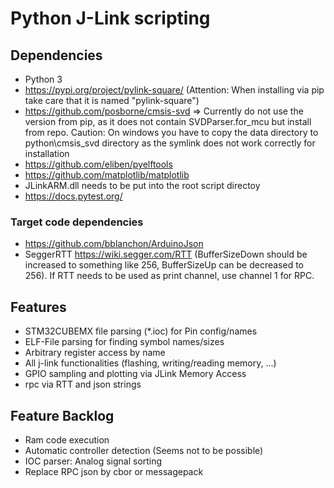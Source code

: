 # Python J-Link scripting

## Dependencies

* Python 3
* <https://pypi.org/project/pylink-square/> (Attention: When installing via pip take care that it is named "pylink-square")
* <https://github.com/posborne/cmsis-svd>
  => Currently do not use the version from pip, as it does not contain SVDParser.for_mcu but install from repo. Caution: On windows you have to copy the data directory to python\cmsis_svd directory as the symlink does not work correctly for installation
* <https://github.com/eliben/pyelftools>
* https://github.com/matplotlib/matplotlib
* JLinkARM.dll needs to be put into the root script directoy
* https://docs.pytest.org/

### Target code dependencies
* <https://github.com/bblanchon/ArduinoJson>
* SeggerRTT <https://wiki.segger.com/RTT> (BufferSizeDown should be increased to something like 256, BufferSizeUp can be decreased to 256). If RTT needs to be used as print channel, use channel 1 for RPC.

## Features

* STM32CUBEMX file parsing (\*.ioc) for Pin config/names
* ELF-File parsing for finding symbol names/sizes
* Arbitrary register access by name
* All j-link functionalities (flashing, writing/reading memory, ...)
* GPIO sampling and plotting via JLink Memory Access
* rpc via RTT and json strings

## Feature Backlog

* Ram code execution
* Automatic controller detection (Seems not to be possible)
* IOC parser: Analog signal sorting
* Replace RPC json by cbor or messagepack
